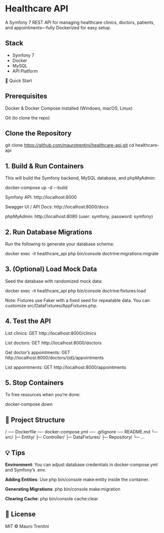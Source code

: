 # Healthcare API

A Symfony 7 REST API for managing healthcare clinics, doctors, patients, and appointments—fully Dockerized for easy setup.

## Stack
- Symfony 7
- Docker
- MySQL
- API Platform

🚀 Quick Start

## Prerequisites

Docker & Docker Compose installed (Windows, macOS, Linux)

Git (to clone the repo)

## Clone the Repository

git clone https://github.com/maurotrentini/healthcare-api.git
cd healthcare-api

## 1. Build & Run Containers

This will build the Symfony backend, MySQL database, and phpMyAdmin:

docker-compose up -d --build

Symfony API: http://localhost:8000

Swagger UI / API Docs: http://localhost:8000/docs

phpMyAdmin: http://localhost:8080 (user: symfony, password: symfony)

## 2. Run Database Migrations

Run the following to generate your database schema:

docker exec -it healthcare_api php bin/console doctrine:migrations:migrate

## 3. (Optional) Load Mock Data

Seed the database with randomized mock data:

docker exec -it healthcare_api php bin/console doctrine:fixtures:load

Note: Fixtures use Faker with a fixed seed for repeatable data. You can customize src/DataFixtures/AppFixtures.php.

## 4. Test the API

List clinics: GET http://localhost:8000/clinics

List doctors: GET http://localhost:8000/doctors

Get doctor’s appointments: GET http://localhost:8000/doctors/{id}/appointments

List appointments: GET http://localhost:8000/appointments

## 5. Stop Containers

To free resources when you’re done:

docker-compose down

## 🧱 Project Structure

/ ── Dockerfile
    ── docker-compose.yml
    ── .gitignore
    ── README.md
    └─ src/
        ├─ Entity/
        ├─ Controller/
        ├─ DataFixtures/
        ├─ Repository/
        └─ ...

## 💡 Tips

**Environment**: You can adjust database credentials in docker-compose.yml and Symfony’s .env.

**Adding Entities**: Use php bin/console make:entity inside the container.

**Generating Migrations**: php bin/console make:migration

**Clearing Cache**: php bin/console cache:clear

## 📄 License

MIT © Mauro Trentini


